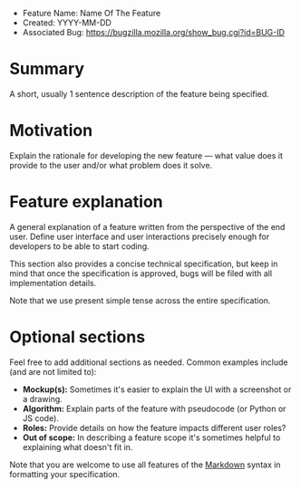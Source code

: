 - Feature Name: Name Of The Feature
- Created: YYYY-MM-DD
- Associated Bug: https://bugzilla.mozilla.org/show_bug.cgi?id=BUG-ID

# Summary

A short, usually 1 sentence description of the feature being specified.

# Motivation

Explain the rationale for developing the new feature — what value does it provide to the user and/or what problem does it solve.

# Feature explanation

A general explanation of a feature written from the perspective of the end user. Define user interface and user interactions precisely enough for developers to be able to start coding.

This section also provides a concise technical specification, but keep in mind that once the specification is approved, bugs will be filed with all implementation details.

Note that we use present simple tense across the entire specification.

# Optional sections

Feel free to add additional sections as needed. Common examples include (and are not limited to):

- **Mockup(s):** Sometimes it's easier to explain the UI with a screenshot or a drawing.
- **Algorithm:** Explain parts of the feature with pseudocode (or Python or JS code).
- **Roles:** Provide details on how the feature impacts different user roles?
- **Out of scope:** In describing a feature scope it's sometimes helpful to explaining what doesn't fit in.

Note that you are welcome to use all features of the [Markdown](https://guides.github.com/features/mastering-markdown/) syntax in formatting your specification.

